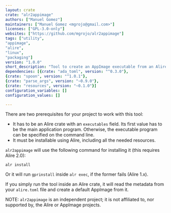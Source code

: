 ```yaml
---
layout: crate
crate: "alr2appimage"
authors: ["Manuel Gomez"]
maintainers: ["Manuel Gomez <mgrojo@gmail.com>"]
licenses: ["GPL-3.0-only"]
websites: ["https://github.com/mgrojo/alr2appimage"]
tags: ["utility",
"appimage",
"alire",
"linux",
"packaging"]
version: "1.0.0"
short_description: "Tool to create an AppImage executable from an Alire crate"
dependencies: [{crate: "ada_toml", version: "^0.3.0"},
{crate: "spoon", version: "^1.0.1"},
{crate: "parse_args", version: "~0.9.0"},
{crate: "resources", version: "~0.1.0"}]
configuration_variables: []
configuration_values: []

---
```

There are two prerequisites for your project to work with this tool:
- It has to be an Alire crate with an `executables` field. Its first value
  has to be the main application program. Otherwise, the executable program
  can be specified on the command line.
- It must be installable using Alire, including all the needed resources.

`alr2appimage` will use the following command for installing it (this requires Alire 2.0):
```shell
alr install
```
Or it will run `gprinstall` inside `alr exec`, if the former fails (Alire 1.x).

If you simply run the tool inside an Alire crate, it will read the
metadata from your `alire.toml` file and create a default AppImage
from it.

NOTE: `alr2appimage` is an independent project; it is not
affiliated to, nor supported by, the Alire or AppImage projects.



